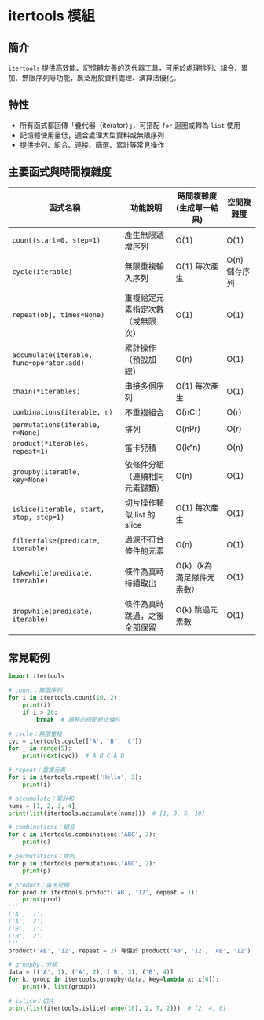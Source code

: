 # itertools 模組

## 簡介  
`itertools` 提供高效能、記憶體友善的迭代器工具，可用於處理排列、組合、累加、無限序列等功能，廣泛用於資料處理、演算法優化。

## 特性  
- 所有函式都回傳「疊代器（iterator）」，可搭配 `for` 迴圈或轉為 `list` 使用  
- 記憶體使用量低，適合處理大型資料或無限序列  
- 提供排列、組合、連接、篩選、累計等常見操作  

## 主要函式與時間複雜度

| 函式名稱            | 功能說明                             | 時間複雜度 (生成單一結果) | 空間複雜度 |
|---------------------|--------------------------------------|----------------------------|-------------|
| `count(start=0, step=1)` | 產生無限遞增序列                    | O(1)                       | O(1)        |
| `cycle(iterable)`   | 無限重複輸入序列                     | O(1) 每次產生               | O(n) 儲存序列 |
| `repeat(obj, times=None)` | 重複給定元素指定次數（或無限次）    | O(1)                       | O(1)        |
| `accumulate(iterable, func=operator.add)` | 累計操作（預設加總）        | O(n)                       | O(1)        |
| `chain(*iterables)` | 串接多個序列                        | O(1) 每次產生               | O(1)        |
| `combinations(iterable, r)` | 不重複組合                         | O(nCr)                     | O(r)        |
| `permutations(iterable, r=None)` | 排列                         | O(nPr)                     | O(r)        |
| `product(*iterables, repeat=1)` | 笛卡兒積                       | O(k^n)                     | O(n)        |
| `groupby(iterable, key=None)` | 依條件分組（連續相同元素歸類） | O(n)                       | O(1)        |
| `islice(iterable, start, stop, step=1)` | 切片操作類似 list 的 slice   | O(1) 每次產生               | O(1)        |
| `filterfalse(predicate, iterable)` | 過濾不符合條件的元素          | O(n)                       | O(1)        |
| `takewhile(predicate, iterable)` | 條件為真時持續取出            | O(k)（k為滿足條件元素數）   | O(1)        |
| `dropwhile(predicate, iterable)` | 條件為真時跳過，之後全部保留  | O(k) 跳過元素數             | O(1)        |

## 常見範例

```python
import itertools

# count：無限序列
for i in itertools.count(10, 2):
    print(i)
    if i > 20:
        break  # 請務必搭配終止條件

# cycle：無限重複
cyc = itertools.cycle(['A', 'B', 'C'])
for _ in range(5):
    print(next(cyc))  # A B C A B

# repeat：重複元素
for i in itertools.repeat('Hello', 3):
    print(i)

# accumulate：累計和
nums = [1, 2, 3, 4]
print(list(itertools.accumulate(nums)))  # [1, 3, 6, 10]

# combinations：組合
for c in itertools.combinations('ABC', 2):
    print(c)

# permutations：排列
for p in itertools.permutations('ABC', 2):
    print(p)

# product：笛卡兒積
for prod in itertools.product('AB', '12', repeat = 1):
    print(prod)
'''
('A', '1')
('A', '2')
('B', '1')
('B', '2')
'''
product('AB', '12', repeat = 2) 等價於 product('AB', '12', 'AB', '12')

# groupby：分組
data = [('A', 1), ('A', 2), ('B', 3), ('B', 4)]
for k, group in itertools.groupby(data, key=lambda x: x[0]):
    print(k, list(group))

# islice：切片
print(list(itertools.islice(range(10), 2, 7, 2)))  # [2, 4, 6]
```
